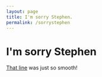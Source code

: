 ```yaml
---
layout: page
title: I'm sorry Stephen.
permalink: /sorrystephen
---
```


# I'm sorry Stephen

[That line](https://docs.google.com/document/d/19wP78Kj_6h_6rCM0jOwmfDpl-uefI0ByhQO_xAOlz9o/edit) was just so smooth!